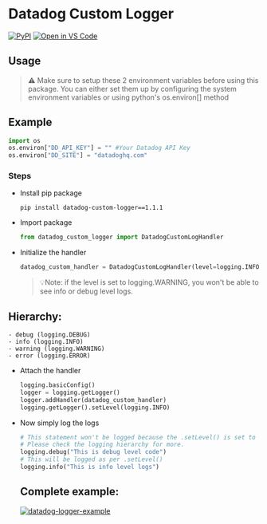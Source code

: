 # Datadog Custom Logger
[![PyPI](https://img.shields.io/pypi/v/datadog-custom-logger)](https://pypi.org/project/datadog-custom-logger/)
  [![Open in VS Code](https://open.vscode.dev/badges/open-in-vscode.svg)](https://open.vscode.dev/meet86/datadog-custom-logger)

## Usage

>⚠️ Make sure to setup these 2 environment variables before using this package. You can either set them up by configuring the system environment variables or using python's os.environ[] method

## Example
 
 ```python
 import os
 os.environ["DD_API_KEY"] = "" #Your Datadog API Key
 os.environ["DD_SITE"] = "datadoghq.com"
 ```

### Steps
- Install pip package
  
  ```shell
  pip install datadog-custom-logger==1.1.1
  ```
- Import package
  
  ```python
  from datadog_custom_logger import DatadogCustomLogHandler
  ```
- Initialize the handler
  
  ```python
  datadog_custom_handler = DatadogCustomLogHandler(level=logging.INFO)  
  ```
  > 💡Note: if the level is set to logging.WARNING, you won't be able to see info or debug level logs.

## Hierarchy:
    - debug (logging.DEBUG)
    - info (logging.INFO)
    - warning (logging.WARNING)
    - error (logging.ERROR)
  
- Attach the handler
  
  ```python
  logging.basicConfig()
  logger = logging.getLogger()
  logger.addHandler(datadog_custom_handler)
  logging.getLogger().setLevel(logging.INFO)
  ```
- Now simply log the logs
  
  ```python
  # This statement won't be logged because the .setLevel() is set to logging.INFO.
  # Please check the logging hierarchy for more.
  logging.debug("This is debug level code")
  # This will be logged as per .setLevel()
  logging.info("This is info level logs")
  ```

  ## Complete example:
  [![datadog-logger-example](https://img.shields.io/badge/GitHub-100000?style=for-the-badge&logo=github&logoColor=white)](https://github.com/meet86/datadog-logger-example)

  

